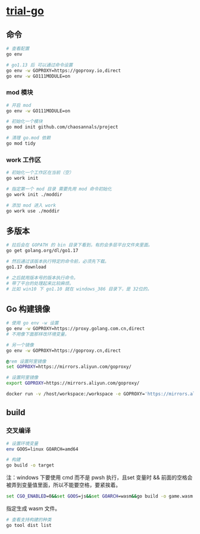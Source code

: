 # [trial-go](https://github.com/chaosannals/trial-go)

## 命令

```bash
# 查看配置
go env

# go1.13 后 可以通过命令设置
go env -w GOPROXY=https://goproxy.io,direct
go env -w GO111MODULE=on
```

### mod 模块

```bash
# 开启 mod
go env -w GO111MODULE=on

# 初始化一个模块
go mod init github.com/chaosannals/project

# 清理 go.mod 依赖
go mod tidy
```

### work 工作区

```bash
# 初始化一个工作区在当前（空）
go work init

# 指定第一个 mod 目录 需要先用 mod 命令初始化
go work init ./moddir

# 添加 mod 进入 work
go work use ./moddir
```

## 多版本

```bash
# 拉后会在 GOPATH 的 bin 目录下看到，有的会多层平台文件夹里面。
go get golang.org/dl/go1.17

# 然后通过该版本执行特定的命令前，必须先下载。
go1.17 download

# 之后就用版本号的版本执行命令。
# 带了平台的处理起来比较麻烦。
# 比如 win10 下 go1.10 就在 windows_386 目录下，是 32位的。
```

## Go 构建镜像

```bash
# 使用 go env -w 设置
go env -w GOPROXY=https://proxy.golang.com.cn,direct
# 不用像下面那样改环境变量。

# 另一个镜像
go env -w GOPROXY=https://goproxy.cn,direct
```

```bat
@rem 设置阿里镜像
set GOPROXY=https://mirrors.aliyun.com/goproxy/
```

```bash
# 设置阿里镜像
export GOPROXY=https://mirrors.aliyun.com/goproxy/
```

```sh
docker run -v /host/workspace:/workspace -e GOPROXY='https://mirrors.aliyun.com/goproxy/' -e GO111MODULE=on --name gomake gomake
```


## build

### 交叉编译

```bash
# 设置环境变量
env GOOS=linux GOARCH=amd64

# 构建
go build -o target
```

注：windows 下要使用 cmd 而不是 pwsh 执行，且set 变量时 && 前面的空格会被弄到变量值里面，所以不能要空格，要紧挨着。
```cmd
set CGO_ENABLED=0&&set GOOS=js&&set GOARCH=wasm&&go build -o game.wasm main.go
```
指定生成 wasm 文件。


```bash
# 查看支持构建的种类
go tool dist list
```
